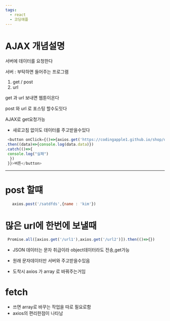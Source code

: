 ```yaml
---
tags:
  - react
  - 코딩애플
---
```

# AJAX 개념설명


서버에 데이터를 요청한다

서버 : 부탁하면 들어주는 프로그램

1. get / post
2. url


get 과 url 보내면 웹툰이온다

post 와 url 로 포스팅 할수도잇다


AJAX로 get요청가능
- 새로고침 없이도 데이터를 주고받을수있다
  
``` javascript
 <button onClick={()=>{axios.get('https://codingapple1.github.io/shop/data2.json')
.then((data)=>{console.log(data.data)})
.catch(()=>{
 console.log("실패")
  })
 }}>버튼</button>
```


-------------------------------
# post 할떄

``` javascript
   axios.post('/satdfds',{name : 'kim'})
```

# 많은 url에 한번에 보낼때

``` javascript
 Promise.all([axios.get('/url1'),axios.get('/url2')]).then(()=>{})
```


- JSON 데이터는 문자 취급이라 object데이터라도 전송,get가능
- 원래 문자데이터만 서버와 주고받을수있음


- 도착시 axios 가 array 로 바꿔주는거임


# fetch

- 쓰면 array로 바꾸는 작업을 따로 필요로함
- axios의 편리한점이 나타남
